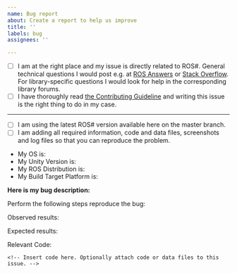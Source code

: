 ```yaml
---
name: Bug report
about: Create a report to help us improve
title: ''
labels: bug
assignees: ''

---
```


<!--
Instructions:
* Please confirm the statements below.

Issue Template © Siemens AG, 2017-2024
Author: Dr. Martin Bischoff (martin.bischoff@siemens.com)

- Mitigated to GitHub issue templates. 
© Siemens AG, 2024, Mehmet Emre Cakal (emre.cakal@siemens.com/m.emrecakal@gmail.com)
-->

* [ ] I am at the right place and my issue is directly related to ROS#. General technical questions I would post e.g. at [ROS Answers](https://answers.ros.org/) or [Stack Overflow](https://stackoverflow.com). For library-specific questions I would look for help in the corresponding library forums.
* [ ] I have thoroughly read [the Contributing Guideline](Contributing) and writing this issue is the right thing to do in my case.

---

* [ ] I am using the latest ROS# version available here on the master branch.
* [ ] I am adding all required information, code and data files, screenshots and log files so that you can reproduce the problem.

* My OS is: <!-- Insert your OS version here. -->
* My Unity Version is: <!-- Insert your Unity Version here. -->
* My ROS Distribution is: <!-- Insert your ROS distribution here. -->
* My Build Target Platform is: <!--Insert your target platform here. -->

**Here is my bug description:**
<!-- Insert bug description here. -->

Perform the following steps reproduce the bug:
<!-- Insert steps here. -->

Observed results:
<!-- Insert observed results here. Optionally attach screenshots and log files to this issue. -->

Expected results:
<!-- Insert expected results here. -->

Relevant Code:
```
<!-- Insert code here. Optionally attach code or data files to this issue. -->
```
